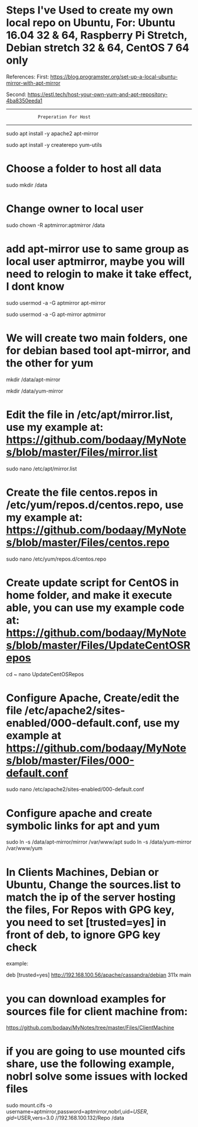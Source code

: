 # Steps I've Used to create my own local repo on Ubuntu, For: Ubuntu 16.04 32 & 64, Raspberry Pi Stretch, Debian stretch 32 & 64, CentOS 7 64 only

References:
First: 
https://blog.programster.org/set-up-a-local-ubuntu-mirror-with-apt-mirror

Second:
https://estl.tech/host-your-own-yum-and-apt-repository-4ba8350eeda1
*********************************************
                Preperation For Host
*********************************************

sudo apt install -y apache2 apt-mirror


sudo apt install -y createrepo yum-utils

# Choose a folder to host all data

sudo mkdir /data

# Change owner to local user

sudo chown -R aptmirror:aptmirror /data

# add apt-mirror use to same group as local user aptmirror, maybe you will need to relogin to make it take effect, I dont know

sudo usermod -a -G aptmirror apt-mirror

sudo usermod -a -G apt-mirror aptmirror 

# We will create two main folders, one for debian based tool apt-mirror, and the other for yum

mkdir /data/apt-mirror

mkdir /data/yum-mirror

# Edit the file in /etc/apt/mirror.list, use my example at: https://github.com/bodaay/MyNotes/blob/master/Files/mirror.list

sudo nano /etc/apt/mirror.list

# Create the file centos.repos in /etc/yum/repos.d/centos.repo, use my example at: https://github.com/bodaay/MyNotes/blob/master/Files/centos.repo

sudo nano /etc/yum/repos.d/centos.repo

# Create update script for CentOS in home folder, and make it execute able, you can use my example code at: https://github.com/bodaay/MyNotes/blob/master/Files/UpdateCentOSRepos

cd ~
nano UpdateCentOSRepos

# Configure Apache, Create/edit the file /etc/apache2/sites-enabled/000-default.conf, use my example at https://github.com/bodaay/MyNotes/blob/master/Files/000-default.conf

sudo nano /etc/apache2/sites-enabled/000-default.conf

# Configure apache and create symbolic links for apt and yum

sudo ln -s /data/apt-mirror/mirror /var/www/apt
sudo ln -s /data/yum-mirror /var/www/yum


# In Clients Machines, Debian or Ubuntu, Change the sources.list to match the ip of the server hosting the files, For Repos with GPG key, you need to set [trusted=yes] in front of deb, to ignore GPG key check
example:


deb [trusted=yes]  http://192.168.100.56/apache/cassandra/debian 311x main

# you can download examples for sources file for client machine from: 
https://github.com/bodaay/MyNotes/tree/master/Files/ClientMachine

# if you are going to use mounted cifs share, use the following example, nobrl solve some issues with locked files

sudo mount.cifs -o username=aptmirror,password=aptmirror,nobrl,uid=$USER,gid=$USER,vers=3.0 //192.168.100.132/Repo /data

